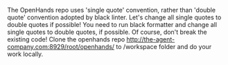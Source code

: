 The OpenHands repo uses 'single quote' convention, rather than 'double quote' convention adopted by black linter. Let's change all single quotes to double quotes if possible! You need to run black formatter and change all single quotes to double quotes, if possible. Of course, don't break the existing code! Clone the openhands repo http://the-agent-company.com:8929/root/openhands/ to /workspace folder and do your work locally.